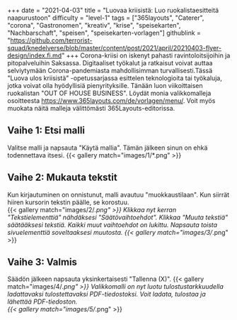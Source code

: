 +++
date = "2021-04-03"
title = "Luovaa kriisistä: Luo ruokalistaesitteitä naapurustoon"
difficulty = "level-1"
tags = ["365layouts", "Caterer", "corona", "Gastronomen", "kreativ", "krise", "speisekarten", "Nachbarschaft", "speisen", "speisekarten-vorlagen"]
githublink = "https://github.com/terrorist-squad/knedelverse/blob/master/content/post/2021/april/20210403-flyer-design/index.fi.md"
+++
Corona-kriisi on iskenyt pahasti ravintoloitsijoihin ja pitopalveluihin Saksassa. Digitaaliset työkalut ja ratkaisut voivat auttaa selviytymään Corona-pandemiasta mahdollisimman turvallisesti.Tässä "Luova ulos kriisistä" -opetussarjassa esittelen teknologioita tai työkaluja, jotka voivat olla hyödyllisiä pienyrityksille. Tänään luon viikoittaisen ruokalistan "OUT OF HOUSE BUSINESS". Löydät monia valikkomalleja osoitteesta https://www.365layouts.com/de/vorlagen/menu/. Voit myös muokata näitä malleja välittömästi 365Layouts-editorissa.
## Vaihe 1: Etsi malli
Valitse malli ja napsauta "Käytä mallia". Tämän jälkeen sinun on ehkä todennettava itsesi.
{{< gallery match="images/1/*.png" >}}

## Vaihe 2: Mukauta tekstit
Kun kirjautuminen on onnistunut, malli avautuu "muokkaustilaan".  Kun siirrät hiiren kursorin tekstin päälle, se korostuu.  
{{< gallery match="images/2/*.png" >}}
Klikkaa nyt kerran "Tekstielementtiä" nähdäksesi "Säätövaihtoehdot". Klikkaa "Muuta tekstiä" säätääksesi tekstiä. Kaikki muut vaihtoehdot on lukittu. Napsauta toista sivuelementtiä soveltaaksesi muutosta.
{{< gallery match="images/3/*.png" >}}

## Vaihe 3: Valmis
Säädön jälkeen napsauta yksinkertaisesti "Tallenna (X)".
{{< gallery match="images/4/*.png" >}}
Valikkomalli on nyt luotu tulostustarkkuudella ladattavaksi tulostettavaksi PDF-tiedostoksi.  Voit ladata, tulostaa ja lähettää PDF-tiedoston.   
{{< gallery match="images/5/*.png" >}}
